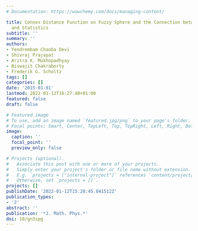 ```yaml
---
# Documentation: https://wowchemy.com/docs/managing-content/

title: Connes Distance Function on Fuzzy Sphere and the Connection between Geometry
  and Statistics
subtitle: ''
summary: ''
authors:
- Yendrembam Chaoba Devi
- Shivraj Prajapat
- Aritra K. Mukhopadhyay
- Biswajit Chakraborty
- Frederik G. Scholtz
tags: []
categories: []
date: '2015-01-01'
lastmod: 2022-01-12T16:27:40+01:00
featured: false
draft: false

# Featured image
# To use, add an image named `featured.jpg/png` to your page's folder.
# Focal points: Smart, Center, TopLeft, Top, TopRight, Left, Right, BottomLeft, Bottom, BottomRight.
image:
  caption: ''
  focal_point: ''
  preview_only: false

# Projects (optional).
#   Associate this post with one or more of your projects.
#   Simply enter your project's folder or file name without extension.
#   E.g. `projects = ["internal-project"]` references `content/project/deep-learning/index.md`.
#   Otherwise, set `projects = []`.
projects: []
publishDate: '2022-01-12T15:28:45.841512Z'
publication_types:
- '2'
abstract: ''
publication: '*J. Math. Phys.*'
doi: 10/gn3spg
---
```

